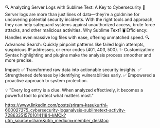 🔍 Analyzing Server Logs with Sublime Text: A Key to Cybersecurity 🚀
Server logs are more than just lines of data—they’re a goldmine for uncovering potential security incidents. With the right tools and approach, they can help safeguard systems against unauthorized access, brute force attacks, and other malicious activities.
Why Sublime Text?
🖥️ Efficiency: Handles even massive log files with ease, offering unmatched speed.
🔍 Advanced Search: Quickly pinpoint patterns like failed login attempts, suspicious IP addresses, or error codes (401, 403, 500).
✨ Customization: Syntax highlighting and plugins make the analysis process smoother and more precise.

Impact:
✅ Transformed raw data into actionable security insights.
✅ Strengthened defenses by identifying vulnerabilities early.
✅ Empowered a proactive approach to system protection.

💡 "Every log entry is a clue. When analyzed effectively, it becomes a powerful tool to protect what matters most."

https://www.linkedin.com/posts/sriram-kasukurthi-600027275_cybersecurity-loganalysis-sublimetext-activity-7286335157010141184-kMCk?utm_source=share&utm_medium=member_desktop
